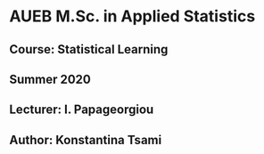 # AUEB M.Sc. in Applied Statistics
## Course: Statistical Learning
## Summer 2020
## Lecturer: I. Papageorgiou
## Author: Konstantina Tsami
